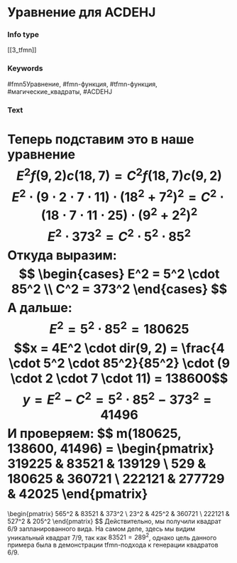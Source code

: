 # Уравнение для ACDEHJ
### Info type
[[3_tfmn]]
### Keywords
#fmn5Уравнение, #fmn-функция, #tfmn-функция, #магические_квадраты, #ACDEHJ
### Text
Теперь подставим это в наше уравнение
$$E^2 f(9, 2) c(18, 7) = C^2 f(18, 7) c(9, 2)$$
$$E^2 \cdot (9 \cdot 2 \cdot 7 \cdot 11) \cdot (18^2 + 7^2)^2 = C^2 \cdot (18 \cdot 7 \cdot 11 \cdot 25) \cdot (9^2 + 2^2)^2$$
$$E^2 \cdot 373^2 = C^2 \cdot 5^2 \cdot 85^2$$
Откуда выразим:
$$
\begin{cases}
E^2 = 5^2 \cdot 85^2 \\
C^2 = 373^2
\end{cases}
$$
А дальше:
$$E^2 = 5^2 \cdot 85^2 = 180625$$
$$x = 4E^2 \cdot dir(9, 2) = \frac{4 \cdot 5^2 \cdot 85^2}{85^2} \cdot (9 \cdot 2 \cdot 7 \cdot 11) = 138600$$
$$y = E^2 - C^2 = 5^2 \cdot 85^2 - 373^2 = 41496$$
И проверяем:
$$
m(180625, 138600, 41496) =
\begin{pmatrix}
319225 & 83521 & 139129 \\
529 & 180625 & 360721 \\
222121 & 277729 & 42025
\end{pmatrix}
=
\begin{pmatrix}
565^2 & 83521 & 373^2 \\
23^2 & 425^2 & 360721 \\
222121 & 527^2 & 205^2
\end{pmatrix}
$$
Действительно, мы получили квадрат 6/9 запланированного вида. На самом деле, здесь мы видим уникальный квадрат 7/9, так как $83521 = 289^2$, однако цель данного примера была в демонстрации tfmn-подхода к генерации квадратов 6/9.